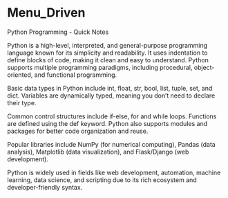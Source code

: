 # Menu_Driven
Python Programming - Quick Notes

Python is a high-level, interpreted, and general-purpose programming language known for its simplicity and readability. It uses indentation to define blocks of code, making it clean and easy to understand. Python supports multiple programming paradigms, including procedural, object-oriented, and functional programming.

Basic data types in Python include int, float, str, bool, list, tuple, set, and dict. Variables are dynamically typed, meaning you don’t need to declare their type.

Common control structures include if-else, for and while loops. Functions are defined using the def keyword. Python also supports modules and packages for better code organization and reuse.

Popular libraries include NumPy (for numerical computing), Pandas (data analysis), Matplotlib (data visualization), and Flask/Django (web development).

Python is widely used in fields like web development, automation, machine learning, data science, and scripting due to its rich ecosystem and developer-friendly syntax.
